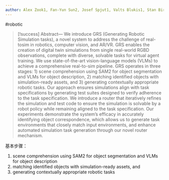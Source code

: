 ```yaml
---
author: Alex Zook1, Fan-Yun Sun2, Josef Spjut1, Valts Blukis1, Stan Birchfield1, Jonathan Tremblay1
---
```

#robotic

>[!success]
>Abstract— We introduce GRS (Generating Robotic Simulation tasks), a novel system to address the challenge of real-tosim in robotics, computer vision, and AR/VR. GRS enables the creation of digital twin simulations from single real-world RGBD observations, complete with diverse, solvable tasks for virtual agent training. We use state-of-the-art vision-language models (VLMs) to achieve a comprehensive real-to-sim pipeline. GRS operates in three stages: 1) scene comprehension using SAM2 for object segmentation and VLMs for object description, 2) matching identified objects with simulation-ready assets, and 3) generating contextually appropriate robotic tasks. Our approach ensures simulations align with task specifications by generating test suites designed to verify adherence to the task specification. We introduce a router that iteratively refines the simulation and test code to ensure the simulation is solvable by a robot policy while remaining aligned to the task specification. Our experiments demonstrate the system’s efficacy in accurately identifying object correspondence, which allows us to generate task environments that closely match input environments, and enhance automated simulation task generation through our novel router mechanism.

基本步骤：
1. scene comprehension using SAM2 for object segmentation and VLMs for object description
2. matching identified objects with simulation-ready assets, and
3. generating contextually appropriate robotic tasks




